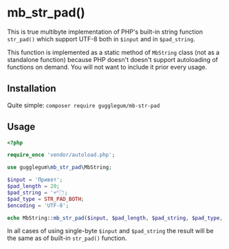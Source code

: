 # mb_str_pad()

This is true multibyte implementation of PHP's built-in string function `str_pad()` which support UTF-8 both in `$input` and in `$pad_string`.

This function is implemented as a static method of `MbString` class (not as a standalone function) because PHP doesn't doesn't support autoloading of functions on demand. You will not want to include it prior every usage.

## Installation

Quite simple: `composer require gugglegum/mb-str-pad`

## Usage

```php
<?php

require_once 'vendor/autoload.php';

use gugglegum\mb_str_pad\MbString;

$input = 'Привет'; 
$pad_length = 20; 
$pad_string = '÷˟‾҈';
$pad_type = STR_PAD_BOTH;
$encoding = 'UTF-8';

echo MbString::mb_str_pad($input, $pad_length, $pad_string, $pad_type, $encoding);
```

In all cases of using single-byte `$input` and `$pad_string` the result will be the same as of built-in `str_pad()` function.
